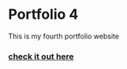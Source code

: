 # Portfolio 4
This is my fourth portfolio website

### [check it out here](https://mark-eugene-barasu.github.io/Portfolio_4/)